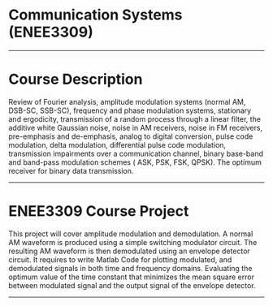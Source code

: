 # Communication Systems (ENEE3309)
___________________________________________________________
# Course Description
Review of Fourier analysis, amplitude modulation systems (normal AM, DSB-SC, SSB-SC), frequency and phase modulation systems, stationary and ergodicity, transmission of a random process through a linear filter, the additive white Gaussian noise, noise in AM receivers, noise in FM receivers, pre-emphasis and de-emphasis, analog to digital conversion, pulse code modulation, delta modulation, differential pulse code modulation, transmission impairments over a communication channel, binary base-band and band-pass modulation schemes ( ASK, PSK, FSK, QPSK). The optimum receiver for binary data transmission.
___________________________________________________________
# ENEE3309 Course Project
This project will cover amplitude modulation and demodulation. A normal AM waveform is produced using a simple switching modulator circuit. The resulting AM waveform is then demodulated using an envelope detector circuit. It requires to write Matlab Code for plotting modulated, and demodulated signals in both time and frequency domains. Evaluating the optimum value of the time constant that minimizes the mean square error between modulated signal and the output signal of the envelope detector.
___________________________________________________________
